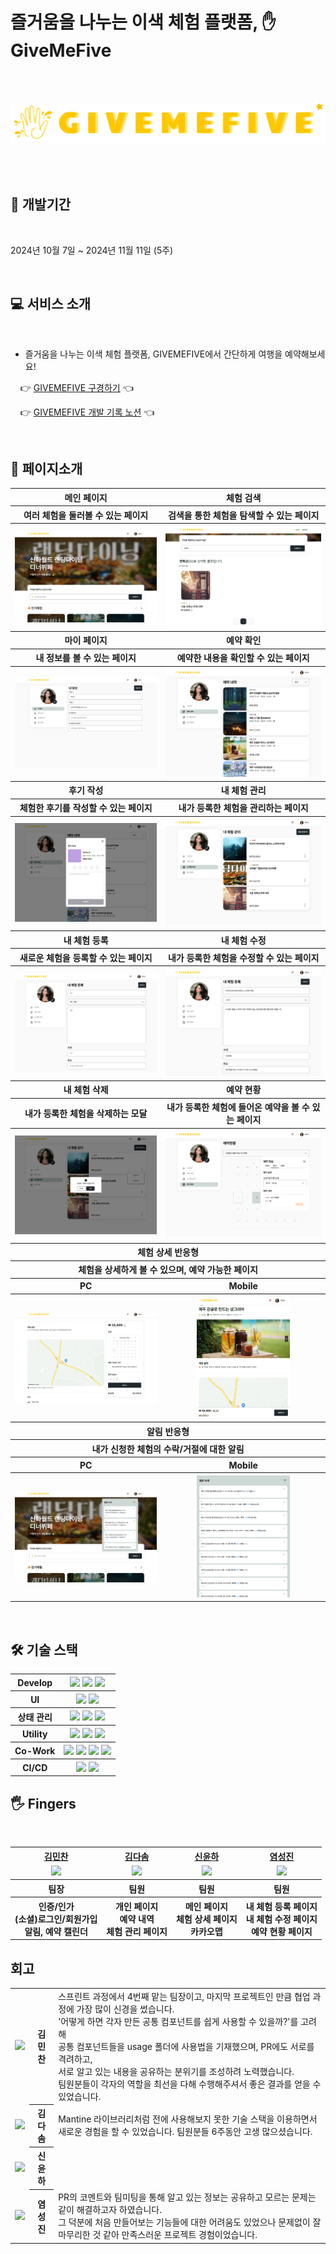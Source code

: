 # 즐거움을 나누는 이색 체험 플랫폼, ✋ GiveMeFive

<br/>
<br/>

[![GiveMeFive Logo](./source/images/logo-md.png)](https://give-me-five.vercel.app/)

<br/>
<br/>

## 📆 개발기간

<br/>

2024년 10월 7일 ~ 2024년 11월 11일 (5주)

<br/>

## 💻 서비스 소개

<br/>

- 즐거움을 나누는 이색 체험 플랫폼, GIVEMEFIVE에서 간단하게 여행을 예약해보세요!

&nbsp;&nbsp;&nbsp;&nbsp;👉 [GIVEMEFIVE 구경하기][배포] 👈

&nbsp;&nbsp;&nbsp;&nbsp;👉 [GIVEMEFIVE 개발 기록 노션][노션] 👈

<br/>

## 📄 페이지소개

<div align='center'>
  <table>
    <tr>
      <th style='text-align: center;'>메인 페이지</th>
      <th style='text-align: center;'>체험 검색</th>
    </tr>
    <tr>
      <th style='text-align: center;'>여러 체험을 둘러볼 수 있는 페이지</th>
      <th style='text-align: center;'>검색을 통한 체험을 탐색할 수 있는 페이지</th>
    </tr>
    <tr>
      <th><img src='./source/images/메인.png' alt='메인'/></th>
      <th><img src='./source/images/체험검색.png' alt='체험검색'/></th>
    </tr>
    <tr>
    <th style='text-align: center;'>마이 페이지</th>
      <th style='text-align: center;'>예약 확인</th>
    </tr>
    <tr>
      <th style='text-align: center;'>내 정보를 볼 수 있는 페이지</th>
      <th style='text-align: center;'>예약한 내용을 확인할 수 있는 페이지</th>
    </tr>
    <tr>
      <th><img src='./source/images/마이페이지.png' alt='마이 페이지'/></th>
      <th><img src='./source/images/예약확인.png' alt='예약확인'/></th>
    </tr>
    <tr>
      <th style='text-align: center;'>후기 작성</th>  
      <th style='text-align: center;'>내 체험 관리</th>
    </tr>
    <tr>
      <th style='text-align: center;'>체험한 후기를 작성할 수 있는 페이지</th>
      <th style='text-align: center;'>내가 등록한 체험을 관리하는 페이지</th>
    </tr>
    <tr>
      <th><img src='./source/images/후기작성.png' alt='후기작성'/></th>
      <th><img src='./source/images/체험관리.png' alt='체험 관리'/></th>
    </tr>
    <tr>
    <th style='text-align: center;'>내 체험 등록</th>
      <th style='text-align: center;'>내 체험 수정</th>
    </tr>
    <tr>
    <th style='text-align: center;'>새로운 체험을 등록할 수 있는 페이지</th>
      <th style='text-align: center;'>내가 등록한 체험을 수정할 수 있는 페이지</th>
    </tr>
    <tr>
      <th><img src='./source/images/체험등록.png' alt='체험 등록'/></th>
      <th><img src='./source/images/체험수정.png' alt='체험 수정'/></th>
    </tr>
    <tr>
      <th style='text-align: center;'>내 체험 삭제</th>
      <th style='text-align: center;'>예약 현황</th>
    </tr>
    <tr>
      <th style='text-align: center;'>내가 등록한 체험을 삭제하는 모달</th>
      <th style='text-align: center;'>내가 등록한 체험에 들어온 예약을 볼 수 있는 페이지</th>
    </tr>
    <tr>
      <th><img src='./source/images/체험삭제.png' alt='체험 삭제'></th>
      <th><img src='./source/images/예약현황.png' alt='예약 현황'/></th>
    </tr>
    <tr>
      <th style='text-align: center;' colspan='2'>체험 상세 반응형</th>
    </tr>
    <tr>
      <th style='text-align: center;' colspan='2'>체험을 상세하게 볼 수 있으며, 예약 가능한 페이지</th>
    </tr>
    <tr>
      <th>PC</th>
      <th>Mobile</th>
    </tr>
    <tr>
      <th><img src='./source/images/체험상세.png' alt='체험 상세'/></th>
      <th>
        <div height='100%' align='center'>
          <img src='./source/images/체험상세_반응형.png' alt='체험 상세 반응형' width='60%'/>
        </div>
      </th>
    </tr>
    <tr>
      <th style='text-align: center;' colspan='2'>알림 반응형</th>
    </tr>
    <tr>
      <th style='text-align: center;' colspan='2'>내가 신청한 체험의 수락/거절에 대한 알림</th>
    </tr>
    <tr>
      <th>PC</th>
      <th>Mobile</th>
    </tr>
    <tr>
      <th><img src='./source/images/알림_풀사이즈.png' alt='예약 현황'/></th>
      <th>
        <div align='center' hegiht='100%'>
          <img src='./source/images/알림.png' alt='알림' width='60%'/>
        </div>
      </th>
    </tr>
  </table>
</div>
<!-- 
## 💡 핵심 기능

<br/>

### &nbsp;&nbsp; 🙆🏼‍♂️ 유저기능

<br/>

<div align='center'>
  <table align='center'>
    <tr>
      <th style='text-align: center;'>로그인</th>
      <th style='text-align: center;'>회원가입</th>
      <th style='text-align: center;'>소셜 로그인</th>
    </tr>
    <tr>
      <th>
        <img src='./source/gifs/login.gif' alt='로그인' />
      </th>
      <th>
        <img src='./source/gifs/signup.gif' alt='회원가입' />
      </th>
      <th>
        <img src='./source/gifs/oauth.gif' alt='소셜 로그인' />
      </th>
    </tr>
  </table>
</div>

<br/>

### &nbsp;&nbsp; 🏖️ 체험 관리

<br/>

<div align='center'>
  <table align='center'>
    <tr>
      <th style='text-align: center;'>체험 등록/수정</th>
      <th style='text-align: center;'>체험 예약/취소</th>
      <th style='text-align: center;'>예약 승락/거절</th>
    </tr>
    <tr>
      <th>
        <img src='./source/gifs/activity_manage.gif' alt='체험 등록/수정/삭제' />
      </th>
      <th>
        <img src='./source/gifs/booking.gif' alt='체험 예약/취소' />
      </th>
      <th>
        <img src='./source/gifs/accept_book.gif' alt='예약 승락/거절' />
      </th>
    </tr>
  </table>
</div>

<br/>

### &nbsp;&nbsp; 🔔 예약 알림

<br/>

<div align='center'>
  <table align='center'>
    <tr>
      <th style='text-align: center;'>체험 수락 알림</th>
    </tr>
    <tr>
      <th>
        <img src='./source/gifs/push_alarm.gif' alt='체험 승락 알림' width='33%'/>
      </th>
    </tr>
  </table>
</div> -->

<br/>

## 🛠️ 기술 스택

<table >
  <tr>
    <th>Develop</th>
    <th>
    <img src="https://img.shields.io/badge/REACT-61DAFB?style=flat-square&logo=React&logoColor=white"/> 
     <img src="https://img.shields.io/badge/NEXT-000000?style=flat-square&logo=nextdotjs&logoColor=white"/> <img src="https://img.shields.io/badge/TypeScript-3178C6?style=flat-square&logo=TypeScript&logoColor=white"/>
    </th>
  </tr>
  <tr>
    <th>UI</th>
    <th>
    <img src="https://img.shields.io/badge/SASS-CC6699?style=flat-square&logo=sass&logoColor=white"/> 
    <img src="https://img.shields.io/badge/mantine-339AF0?style=flat-square&logo=mantine&logoColor=white"/> 
    </th>
  </tr>
  <tr>
    <th>상태 관리</th>
    <th>
    <img src="https://img.shields.io/badge/Axios-5A29E4?style=flat-square&logo=axios&logoColor=white"/>
    <img src="https://img.shields.io/badge/TanstackReactQuery-FF4154?style=flat-square&logo=reactquery&logoColor=white"/>
    <img src="https://img.shields.io/badge/zustand-3f2336?style=flat-square&logo=&logoColor=white"/>
    </th>
  </tr>
  <tr>
    <th>Utility</th>
    <th>
    <img src="https://img.shields.io/badge/ReactHookForm-EC5990?style=flat-square&logo=reacthookform&logoColor=white"/> 
    <img src="https://img.shields.io/badge/dayjs-da6959?style=flat-square&logo=dayjs&logoColor=white"/> 
    <img src="https://img.shields.io/badge/classNames-5FA04E?style=flat-square&logo=nodedotjs&logoColor=white"/> 
    </th>
  </tr>
  <tr>
    <th>Co-Work</th>
    <th>
    <img src="https://img.shields.io/badge/GitHub-181717?style=flat-square&logo=GitHub&logoColor=white"/> 
    <img src="https://img.shields.io/badge/Notion-000000?style=flat-square&logo=Notion&logoColor=white"/> 
    <img src="https://img.shields.io/badge/Figma-F24E1E?style=flat-square&logo=Figma&logoColor=white"/> 
    <img src="https://img.shields.io/badge/Discord-5865F2?style=flat-square&logo=discord&logoColor=white"/>
    </th>
  </tr>
  <tr>
    <th>CI/CD</th>
    <th>
    <img src="https://img.shields.io/badge/GitHubAction-2088FF?style=flat-square&logo=githubactions&logoColor=white"/>
    <img src="https://img.shields.io/badge/VerCel-000000?style=flat-square&logo=vercel&logoColor=white"/>
    </th>
  </tr>
</table>

## 🖐️ Fingers

<br/>

<div align="center">  
  <table style="text-align:center;">
    <tr>
      <th style="text-align:center;"><a href="https://github.com/itscold96">김민찬</a></th>
      <th style="text-align:center;"><a href="https://github.com/KimDasom521">김다솜</a></th>
      <th style="text-align:center;"><a href="https://github.com/ayoooyh">신윤하</a></th>
      <th style="text-align:center;"><a href="https://github.com/MELATONIN99">염성진</a></th>
    </tr>
    <tr>
      <td style="text-align:center;"><a href="https://github.com/itscold96"><img width="180px" src="https://avatars.githubusercontent.com/u/98478661?v=4"/></a></td>
      <td style="text-align:center;"><a href="https://github.com/KimDasom521"><img width="180px" src="https://avatars.githubusercontent.com/u/83847755?v=4"/></a></td>
      <td style="text-align:center;"><a href="https://github.com/ayoooyh"><img width="180px" src="https://avatars.githubusercontent.com/u/127219927?v=4"/></a></td>
      <td style="text-align:center;"><a href="https://github.com/MELATONIN99"><img width="180px" src="https://avatars.githubusercontent.com/u/140742210?v=4a"/></a></td>
    </tr>
    <tr >
      <th style="text-align:center;">팀장</th>
      <th style="text-align:center;">팀원</th>
      <th style="text-align:center;">팀원</th>
      <th style="text-align:center;">팀원</th>
    </tr>
    <tr >
      <th style="text-align:center;">인증/인가<br> (소셜)로그인/회원가입<br> 알림, 예약 캘린더</th>
      <th style="text-align:center;">개인 페이지<br> 예약 내역<br> 체험 관리 페이지</th>
      <th style="text-align:center;">메인 페이지<br> 체험 상세 페이지<br> 카카오맵</th>
      <th style="text-align:center;">내 체험 등록 페이지<br> 내 체험 수정 페이지<br> 예약 현황 페이지</th>
    </tr>
  </table>
</div>

## 회고

<table>
  <tr>
    <td style="text-align:center;"><a href="https://github.com/itscold96"><img width="40px" src="https://avatars.githubusercontent.com/u/98478661?v=4"/></a></td>
    <th>김민찬</th>
    <td>스프린트 과정에서 4번째 맡는 팀장이고, 마지막 프로젝트인 만큼 협업 과정에 가장 많이 신경을 썼습니다. <br> '어떻게 하면 각자 만든 공통 컴포넌트를 쉽게 사용할 수 있을까?'를 고려해 <br> 공통 컴포넌트들을 usage 폴더에 사용법을 기재했으며, PR에도 서로를 격려하고, <br> 서로 알고 있는 내용을 공유하는 분위기를 조성하려 노력했습니다. <br> 팀원분들이 각자의 역할을 최선을 다해 수행해주셔서 좋은 결과를 얻을 수 있었습니다.</td>
  </tr>
  <tr>
    <td style="text-align:center;"><a href="https://github.com/KimDasom521"><img width="40px" src="https://avatars.githubusercontent.com/u/83847755?v=4"/></a></td>
    <th>김다솜</th>
    <td>Mantine 라이브러리처럼 전에 사용해보지 못한 기술 스택을 이용하면서 새로운 경험을 할 수 있었습니다. 팀원분들 6주동안 고생 많으셨습니다.</td>
  </tr>
  <tr>
    <td style="text-align:center;"><a href="https://github.com/ayoooyh"><img width="40px" src="https://avatars.githubusercontent.com/u/127219927?v=4"/></a></td>
    <th>신윤하</th>
    <td></td>
  </tr>
  <tr>
     <td style="text-align:center;"><a href="https://github.com/MELATONIN99"><img width="40px" src="https://avatars.githubusercontent.com/u/140742210?v=4a"/></a></td>
    <th>염성진</th>
    <td>PR의 코멘트와 팀미팅을 통해 알고 있는 정보는 공유하고 모르는 문제는 같이 해결하고자 하였습니다.<br> 그 덕분에 처음 만들어보는 기능들에 대한 어려움도 있었으나 문제없이 잘 마무리한 것 같아 만족스러운 프로젝트 경험이었습니다. </td>
  </tr>
</table>

<!-- links -->

[배포]: https://give-me-five.vercel.app/
[노션]: https://paper-orchestra-b0e.notion.site/GlobalNomad-118c231b68de809c8e01f32b1e343760
